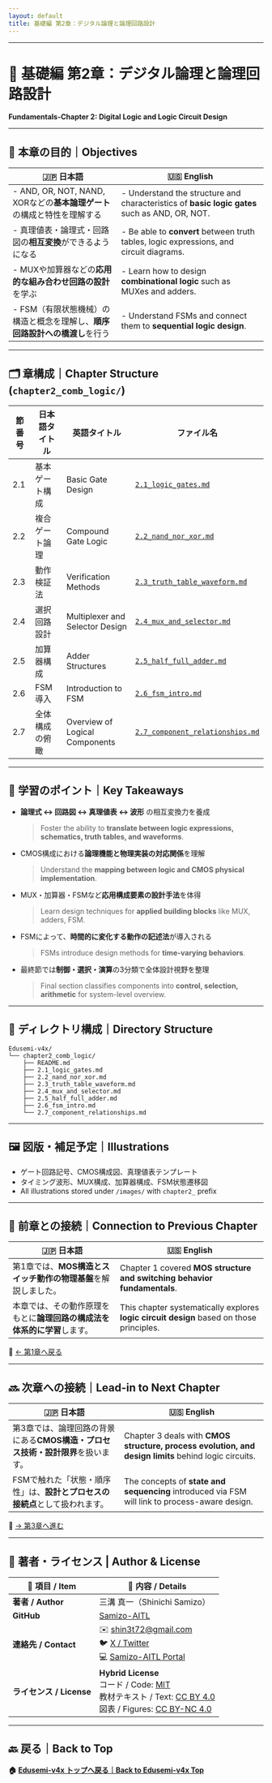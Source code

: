 ```yaml
---
layout: default
title: 基礎編 第2章：デジタル論理と論理回路設計
---
```


---

# 📘 基礎編 第2章：デジタル論理と論理回路設計  
**Fundamentals-Chapter 2: Digital Logic and Logic Circuit Design**

---

## 🎯 本章の目的｜Objectives

| 🇯🇵 日本語                                                                                           | 🇺🇸 English                                                                                       |
|----------------------------------------------------------------------------------------------------|--------------------------------------------------------------------------------------------------|
| - AND, OR, NOT, NAND, XORなどの**基本論理ゲート**の構成と特性を理解する                              | - Understand the structure and characteristics of **basic logic gates** such as AND, OR, NOT.   |
| - 真理値表・論理式・回路図の**相互変換**ができるようになる                                           | - Be able to **convert** between truth tables, logic expressions, and circuit diagrams.         |
| - MUXや加算器などの**応用的な組み合わせ回路の設計**を学ぶ                                           | - Learn how to design **combinational logic** such as MUXes and adders.                         |
| - FSM（有限状態機械）の構造と概念を理解し、**順序回路設計への橋渡し**を行う                          | - Understand FSMs and connect them to **sequential logic design**.                              |

---

## 🗂️ 章構成｜Chapter Structure (`chapter2_comb_logic/`)

| 節番号 | 日本語タイトル | 英語タイトル | ファイル名 |
|--------|----------------|---------------|------------|
| 2.1 | 基本ゲート構成 | Basic Gate Design | [`2.1_logic_gates.md`](./2.1_logic_gates.md) |
| 2.2 | 複合ゲート論理 | Compound Gate Logic | [`2.2_nand_nor_xor.md`](./2.2_nand_nor_xor.md) |
| 2.3 | 動作検証法 | Verification Methods | [`2.3_truth_table_waveform.md`](./2.3_truth_table_waveform.md) |
| 2.4 | 選択回路設計 | Multiplexer and Selector Design | [`2.4_mux_and_selector.md`](./2.4_mux_and_selector.md) |
| 2.5 | 加算器構成 | Adder Structures | [`2.5_half_full_adder.md`](./2.5_half_full_adder.md) |
| 2.6 | FSM導入 | Introduction to FSM | [`2.6_fsm_intro.md`](./2.6_fsm_intro.md) |
| 2.7 | 全体構成の俯瞰 | Overview of Logical Components | [`2.7_component_relationships.md`](./2.7_component_relationships.md) |

---

## 🧠 学習のポイント｜Key Takeaways

- **論理式 ↔ 回路図 ↔ 真理値表 ↔ 波形** の相互変換力を養成  
  > Foster the ability to **translate between logic expressions, schematics, truth tables, and waveforms**.  
- CMOS構成における**論理機能と物理実装の対応関係**を理解  
  > Understand the **mapping between logic and CMOS physical implementation**.  
- MUX・加算器・FSMなど**応用構成要素の設計手法**を体得  
  > Learn design techniques for **applied building blocks** like MUX, adders, FSM.  
- FSMによって、**時間的に変化する動作の記述法**が導入される  
  > FSMs introduce design methods for **time-varying behaviors**.  
- 最終節では**制御・選択・演算**の3分類で全体設計視野を整理  
  > Final section classifies components into **control, selection, arithmetic** for system-level overview.  

---

## 📂 ディレクトリ構成｜Directory Structure

```
Edusemi-v4x/
└── chapter2_comb_logic/
    ├── README.md
    ├── 2.1_logic_gates.md
    ├── 2.2_nand_nor_xor.md
    ├── 2.3_truth_table_waveform.md
    ├── 2.4_mux_and_selector.md
    ├── 2.5_half_full_adder.md
    ├── 2.6_fsm_intro.md
    └── 2.7_component_relationships.md
```

---

## 🖼️ 図版・補足予定｜Illustrations

- ゲート回路記号、CMOS構成図、真理値表テンプレート  
- タイミング波形、MUX構成、加算器構成、FSM状態遷移図  
- All illustrations stored under `/images/` with `chapter2_` prefix

---

## 🔄 前章との接続｜Connection to Previous Chapter

| 🇯🇵 日本語 | 🇺🇸 English |
|-----------|------------|
| 第1章では、**MOS構造とスイッチ動作の物理基盤**を解説しました。 | Chapter 1 covered **MOS structure and switching behavior fundamentals**. |
| 本章では、その動作原理をもとに**論理回路の構成法を体系的に学習**します。 | This chapter systematically explores **logic circuit design** based on those principles. |

📎 [← 第1章へ戻る](../chapter1_materials/README.md)

---

## 🔜 次章への接続｜Lead-in to Next Chapter

| 🇯🇵 日本語 | 🇺🇸 English |
|-----------|------------|
| 第3章では、論理回路の背景にある**CMOS構造・プロセス技術・設計限界**を扱います。 | Chapter 3 deals with **CMOS structure, process evolution, and design limits** behind logic circuits. |
| FSMで触れた「状態・順序性」は、**設計とプロセスの接続点**として扱われます。 | The concepts of **state and sequencing** introduced via FSM will link to process-aware design. |

📎 [→ 第3章へ進む](../chapter3_process_evolution/README.md)

---

## 👤 **著者・ライセンス | Author & License**

| 📌 項目 / Item | 📄 内容 / Details |
|------|------|
| **著者 / Author** | 三溝 真一（Shinichi Samizo） |
| **GitHub** | [Samizo-AITL](https://github.com/Samizo-AITL) |
| **連絡先 / Contact** | ✉️ [shin3t72@gmail.com](mailto:shin3t72@gmail.com)<br>🐦 [X / Twitter](https://x.com/shin3t72)<br>💻 [Samizo-AITL Portal](https://samizo-aitl.github.io/) |
| **ライセンス / License** | **Hybrid License**<br>コード / Code: [MIT](https://opensource.org/licenses/MIT)<br>教材テキスト / Text: [CC BY 4.0](https://creativecommons.org/licenses/by/4.0/)<br>図表 / Figures: [CC BY-NC 4.0](https://creativecommons.org/licenses/by-nc/4.0/) |

---

## 🔙 戻る｜Back to Top
**🏠 [Edusemi-v4x トップへ戻る｜Back to Edusemi-v4x Top](../README.md)**

